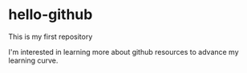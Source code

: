 # hello-github
This is my first repository

I'm interested in learning more about github resources to advance my learning curve.
